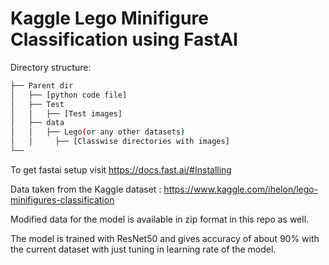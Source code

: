 # Kaggle Lego Minifigure Classification using FastAI

Directory structure:
```bash
├── Parent dir
│   ├── [python code file]
│   ├── Test
│   │   ├── [Test images]
│   ├── data
│   │   ├── Lego(or any other datasets)
│   │     ├── [Classwise directories with images]
└── 
```
       
 To get fastai setup visit https://docs.fast.ai/#Installing
 
 Data taken from the Kaggle dataset : https://www.kaggle.com/ihelon/lego-minifigures-classification
 
 Modified data for the model is available in zip format in this repo as well.
 
 The model is trained with ResNet50 and gives accuracy of about 90% with the current dataset with just tuning in learning rate of the model.
 
 
